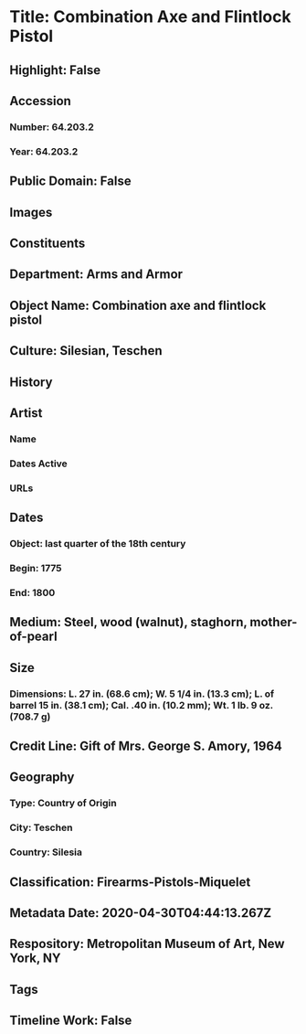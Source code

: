 # Title: Combination Axe and Flintlock Pistol
## Highlight: False
## Accession
### Number: 64.203.2
### Year: 64.203.2
## Public Domain: False
## Images
## Constituents
## Department: Arms and Armor
## Object Name: Combination axe and flintlock pistol
## Culture: Silesian, Teschen
## History
## Artist
### Name
### Dates Active
### URLs
## Dates
### Object: last quarter of the 18th century
### Begin: 1775
### End: 1800
## Medium: Steel, wood (walnut), staghorn, mother-of-pearl
## Size
### Dimensions: L. 27 in. (68.6 cm); W. 5 1/4 in. (13.3 cm); L. of barrel 15 in. (38.1 cm); Cal. .40 in. (10.2 mm); Wt. 1 lb. 9 oz. (708.7 g)
## Credit Line: Gift of Mrs. George S. Amory, 1964
## Geography
### Type: Country of Origin
### City: Teschen
### Country: Silesia
## Classification: Firearms-Pistols-Miquelet
## Metadata Date: 2020-04-30T04:44:13.267Z
## Respository: Metropolitan Museum of Art, New York, NY
## Tags
## Timeline Work: False